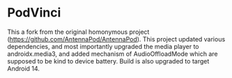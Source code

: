 # PodVinci

This a fork from the original homonymous project (https://github.com/AntennaPod/AntennaPod).  This project updated various dependencies, and most importantly upgraded the media player to androidx.media3, and added mechanism of AudioOffloadMode which are supposed to be kind to device battery.  Build is also upgraded to target Android 14.


